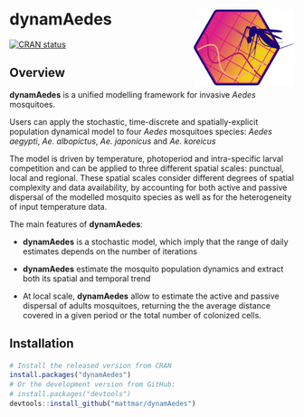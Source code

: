 
<!-- README.md is generated from README.Rmd. Please edit that file -->

# dynamAedes <img src="inst/figures/logo.png" align="right" width="178" heigth="134" />

<!-- badges: start -->

[![CRAN
status](https://www.r-pkg.org/badges/version/dynamAedes)](https://cran.r-project.org/package=dynamAedes)
<!-- [![R-CMD-check](https://github.com/r-lib/testthat/workflows/R-CMD-check/badge.svg)](https://github.com/r-lib/testthat/actions) -->
<!-- [![Codecov test coverage](https://codecov.io/gh/r-lib/testthat/branch/main/graph/badge.svg)](https://app.codecov.io/gh/r-lib/testthat?branch=main) -->
<!-- badges: end -->

## Overview

**dynamAedes** is a unified modelling framework for invasive *Aedes*
mosquitoes.

Users can apply the stochastic, time-discrete and spatially-explicit
population dynamical model to four *Aedes* mosquitoes species: *Aedes
aegypti*, *Ae. albopictus*, *Ae. japonicus* and *Ae. koreicus*

The model is driven by temperature, photoperiod and intra-specific
larval competition and can be applied to three different spatial scales:
punctual, local and regional. These spatial scales consider different
degrees of spatial complexity and data availability, by accounting for
both active and passive dispersal of the modelled mosquito species as
well as for the heterogeneity of input temperature data.

The main features of **dynamAedes**:

  - **dynamAedes** is a stochastic model, which imply that the range of
    daily estimates depends on the number of iterations

  - **dynamAedes** estimate the mosquito population dynamics and extract
    both its spatial and temporal trend

  - At local scale, **dynamAedes** allow to estimate the active and
    passive dispersal of adults mosquitoes, returning the the average
    distance covered in a given period or the total number of colonized
    cells.

## Installation

``` r
# Install the released version from CRAN
install.packages("dynamAedes")
# Or the development version from GitHub:
# install.packages("devtools")
devtools::install_github("mattmar/dynamAedes")
```

